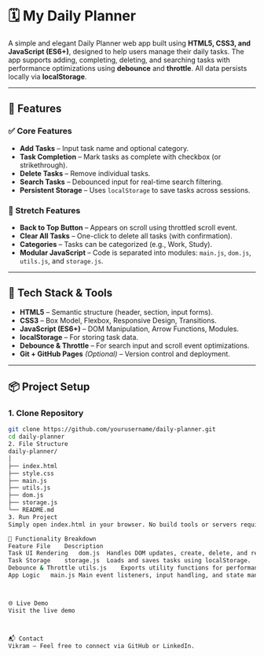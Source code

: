 # 🗓️ My Daily Planner

A simple and elegant Daily Planner web app built using **HTML5, CSS3, and JavaScript (ES6+)**, designed to help users manage their daily tasks. The app supports adding, completing, deleting, and searching tasks with performance optimizations using **debounce** and **throttle**. All data persists locally via **localStorage**.

---

## 🚀 Features

### ✅ Core Features
- **Add Tasks** – Input task name and optional category.
- **Task Completion** – Mark tasks as complete with checkbox (or strikethrough).
- **Delete Tasks** – Remove individual tasks.
- **Search Tasks** – Debounced input for real-time search filtering.
- **Persistent Storage** – Uses `localStorage` to save tasks across sessions.

### 🌟 Stretch Features
- **Back to Top Button** – Appears on scroll using throttled scroll event.
- **Clear All Tasks** – One-click to delete all tasks (with confirmation).
- **Categories** – Tasks can be categorized (e.g., Work, Study).
- **Modular JavaScript** – Code is separated into modules: `main.js`, `dom.js`, `utils.js`, and `storage.js`.

---

## 🧰 Tech Stack & Tools

- **HTML5** – Semantic structure (header, section, input forms).
- **CSS3** – Box Model, Flexbox, Responsive Design, Transitions.
- **JavaScript (ES6+)** – DOM Manipulation, Arrow Functions, Modules.
- **localStorage** – For storing task data.
- **Debounce & Throttle** – For search input and scroll event optimizations.
- **Git + GitHub Pages** *(Optional)* – Version control and deployment.

---

## 📦 Project Setup

### 1. Clone Repository
```bash
git clone https://github.com/yourusername/daily-planner.git
cd daily-planner
2. File Structure
daily-planner/
│
├── index.html
├── style.css
├── main.js
├── utils.js
├── dom.js
├── storage.js
└── README.md
3. Run Project
Simply open index.html in your browser. No build tools or servers required.

📄 Functionality Breakdown
Feature	File	Description
Task UI Rendering	dom.js	Handles DOM updates, create, delete, and render logic.
Task Storage	storage.js	Loads and saves tasks using localStorage.
Debounce & Throttle	utils.js	Exports utility functions for performance optimization.
App Logic	main.js	Main event listeners, input handling, and state management.



🌐 Live Demo
Visit the live demo 



📬 Contact
Vikram – Feel free to connect via GitHub or LinkedIn.








